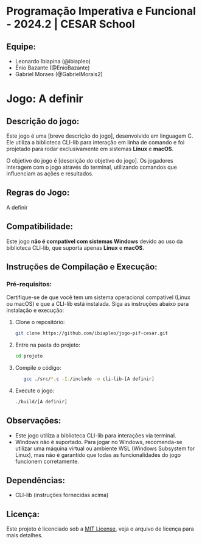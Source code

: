 # Programação Imperativa e Funcional - 2024.2 | CESAR School

## Equipe:
- Leonardo Ibiapina (@ibiapleo)
- Ênio Bazante (@EnioBazante)
- Gabriel Moraes (@GabrielMorais2)

# Jogo: **A definir**

## Descrição do jogo:
Este jogo é uma [breve descrição do jogo], desenvolvido em linguagem C. Ele utiliza a biblioteca CLI-lib para interação em linha de comando e foi projetado para rodar exclusivamente em sistemas **Linux** e **macOS**.

O objetivo do jogo é [descrição do objetivo do jogo]. Os jogadores interagem com o jogo através do terminal, utilizando comandos que influenciam as ações e resultados.

## Regras do Jogo:
A definir

## Compatibilidade:
Este jogo **não é compatível com sistemas Windows** devido ao uso da biblioteca CLI-lib, que suporta apenas **Linux** e **macOS**.

## Instruções de Compilação e Execução:

### Pré-requisitos:
Certifique-se de que você tem um sistema operacional compatível (Linux ou macOS) e que a CLI-lib está instalada. Siga as instruções abaixo para instalação e execução:

1. Clone o repositório:
   ```bash
   git clone https://github.com/ibiapleo/jogo-pif-cesar.git

2. Entre na pasta do projeto:
   ```bash
   cd projeto
3. Compile o código:
   ```bash
      gcc ./src/*.c -I./include -o cli-lib-[A definir]

4. Execute o jogo:
      ```bash
      ./build/[A definir]
## Observações:
- Este jogo utiliza a biblioteca CLI-lib para interações via terminal.
- Windows não é suportado. Para jogar no Windows, recomenda-se utilizar uma máquina virtual ou ambiente WSL (Windows Subsystem for Linux), mas não é garantido que todas as funcionalidades do jogo funcionem corretamente.
## Dependências:
- CLI-lib (instruções fornecidas acima)
## Licença:
Este projeto é licenciado sob a [MIT License](LICENSE), veja o arquivo de licença para mais detalhes.